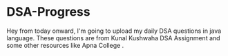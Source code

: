 # DSA-Progress
Hey from today onward, I'm going to upload my daily DSA questions in java language.
These questions are from Kunal Kushwaha DSA Assignment and some other resources like Apna College .
